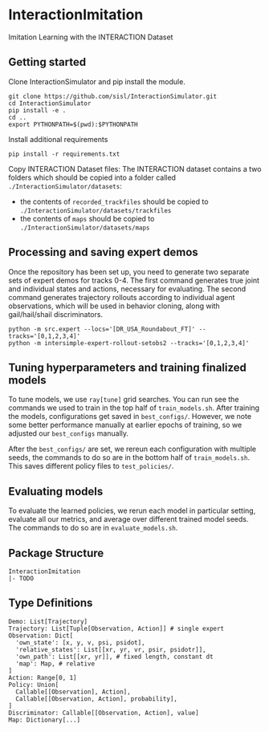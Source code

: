 # InteractionImitation
Imitation Learning with the INTERACTION Dataset

## Getting started
Clone InteractionSimulator and pip install the module.
```
git clone https://github.com/sisl/InteractionSimulator.git
cd InteractionSimulator
pip install -e .
cd ..
export PYTHONPATH=$(pwd):$PYTHONPATH
```
Install additional requirements
```
pip install -r requirements.txt
```
Copy INTERACTION Dataset files:
The INTERACTION dataset contains a two folders which should be copied into a folder called `./InteractionSimulator/datasets`: 
  - the contents of `recorded_trackfiles` should be copied to `./InteractionSimulator/datasets/trackfiles`
  - the contents of `maps` should be copied to `./InteractionSimulator/datasets/maps`

## Processing and saving expert demos
Once the repository has been set up, you need to generate two separate sets of expert demos for tracks 0-4. The first command generates true joint and individual states and actions, necessary for evaluating. The second command generates trajectory rollouts according to individual agent observations, which will be used in behavior cloning, along with gail/hail/shail discriminators.
```
python -m src.expert --locs='[DR_USA_Roundabout_FT]' --tracks='[0,1,2,3,4]'
python -m intersimple-expert-rollout-setobs2 --tracks='[0,1,2,3,4]'
```


## Tuning hyperparameters and training finalized models
To tune models, we use `ray[tune]` grid searches. You can run see the commands we used to train in the top half of `train_models.sh`. After training the models, configurations get saved in `best_configs/`. However, we note some better performance manually at earlier epochs of training, so we adjusted our `best_configs` manually.

After the `best_configs/` are set, we rereun each configuration with multiple seeds, the commands to do so are in the bottom half of `train_models.sh`. This saves different policy files to `test_policies/`.


## Evaluating models
To evaluate the learned policies, we rerun each model in particular setting, evaluate all our metrics, and average over different trained model seeds. The commands to do so are in `evaluate_models.sh`. 


## Package Structure
```
InteractionImitation
|- TODO
```

## Type Definitions
```
Demo: List[Trajectory]
Trajectory: List[Tuple[Observation, Action]] # single expert
Observation: Dict[
  'own_state': [x, y, v, psi, psidot],
  'relative_states': List[[xr, yr, vr, psir, psidotr]],
  'own_path': List[[xr, yr]], # fixed length, constant dt
  'map': Map, # relative
]
Action: Range[0, 1]
Policy: Union[
  Callable[[Observation], Action],
  Callable[[Observation, Action], probability],
]
Discriminator: Callable[[Observation, Action], value]
Map: Dictionary[...]
```

